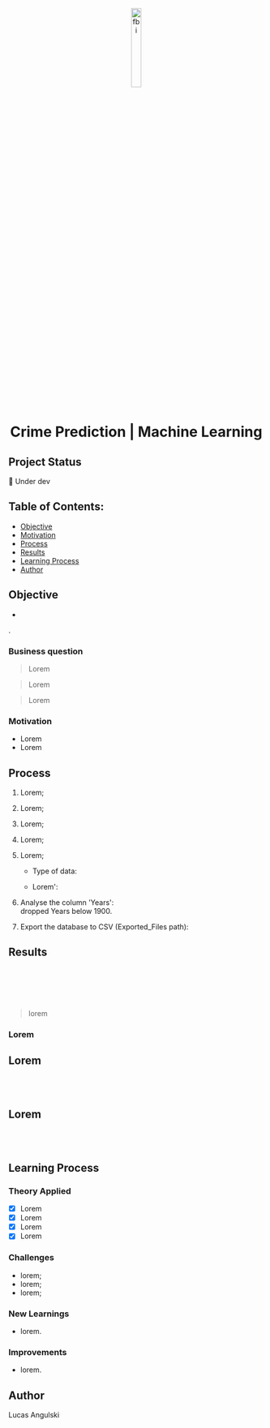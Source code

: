 <p align="center">
  <a href="https://imgbb.com/"><img src="https://marcas-logos.net/wp-content/uploads/2020/03/FEDERAL-BUREAU-OF-INVESTIGATION-LOGO.png" width="20%" alt="fbi" border="0"></a>
</p>
<h1 align="center"> Crime Prediction | Machine Learning </h1>

## Project Status
🔴 Under dev

## Table of Contents:

- [Objective](#Objective)
- [Motivation](#motivation)
- [Process](#process)
- [Results](#results)
- [Learning Process](#learning-process)
- [Author](#Author)

## Objective

- 
<a href="http://www.sharkattackfile.net/whystudy.htm"></a>.<br>

### Business question
> Lorem

> Lorem

>  Lorem

### Motivation

-  Lorem 
-  Lorem


## Process
1.  Lorem;<br>
2.  Lorem;<br>
3.  Lorem;<br>
4.  Lorem; <br>
5.  Lorem; <br>

    
    - Type of data: <br>
      
   
    


    -  Lorem':<br>


7. Analyse the column 'Years':<br>
 dropped Years below 1900.
8. Export the database to CSV (Exported_Files path):<br>


## Results 

 </br>


</br>

</br>
</br>


>lorem </br>

###  Lorem


## Lorem


 </br>

</br>


## Lorem



<br>

 <br>






## Learning Process
### Theory Applied
- [x]  Lorem<br>
- [x] Lorem<br>
- [x] Lorem<br>
- [x] Lorem <br>

### Challenges
- lorem;
- lorem;
- lorem;

### New Learnings
- lorem.

### Improvements
- lorem.</br>

## Author
Lucas Angulski
